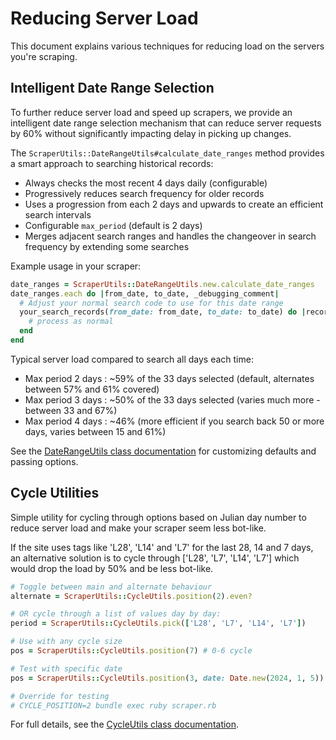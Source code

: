 # Reducing Server Load

This document explains various techniques for reducing load on the servers you're scraping.

## Intelligent Date Range Selection

To further reduce server load and speed up scrapers, we provide an intelligent date range selection mechanism
that can reduce server requests by 60% without significantly impacting delay in picking up changes.

The `ScraperUtils::DateRangeUtils#calculate_date_ranges` method provides a smart approach to searching historical
records:

- Always checks the most recent 4 days daily (configurable)
- Progressively reduces search frequency for older records
- Uses a progression from each 2 days and upwards to create an efficient search intervals
- Configurable `max_period` (default is 2 days)
- Merges adjacent search ranges and handles the changeover in search frequency by extending some searches

Example usage in your scraper:

```ruby
date_ranges = ScraperUtils::DateRangeUtils.new.calculate_date_ranges
date_ranges.each do |from_date, to_date, _debugging_comment|
  # Adjust your normal search code to use for this date range
  your_search_records(from_date: from_date, to_date: to_date) do |record|
    # process as normal
  end
end
```

Typical server load compared to search all days each time:

* Max period 2 days : ~59% of the 33 days selected (default, alternates between 57% and 61% covered)
* Max period 3 days : ~50% of the 33 days selected (varies much more - between 33 and 67%)
* Max period 4 days : ~46% (more efficient if you search back 50 or more days, varies between 15 and 61%)

See the [DateRangeUtils class documentation](https://rubydoc.info/gems/scraper_utils/ScraperUtils/DateRangeUtils) for customizing defaults and passing options.

## Cycle Utilities

Simple utility for cycling through options based on Julian day number to reduce server load and make your scraper seem less bot-like.

If the site uses tags like 'L28', 'L14' and 'L7' for the last 28, 14 and 7 days, an alternative solution
is to cycle through ['L28', 'L7', 'L14', 'L7'] which would drop the load by 50% and be less bot-like.

```ruby
# Toggle between main and alternate behaviour
alternate = ScraperUtils::CycleUtils.position(2).even?

# OR cycle through a list of values day by day:
period = ScraperUtils::CycleUtils.pick(['L28', 'L7', 'L14', 'L7'])

# Use with any cycle size
pos = ScraperUtils::CycleUtils.position(7) # 0-6 cycle

# Test with specific date
pos = ScraperUtils::CycleUtils.position(3, date: Date.new(2024, 1, 5))

# Override for testing
# CYCLE_POSITION=2 bundle exec ruby scraper.rb
```

For full details, see the [CycleUtils class documentation](https://rubydoc.info/gems/scraper_utils/ScraperUtils/CycleUtils).
